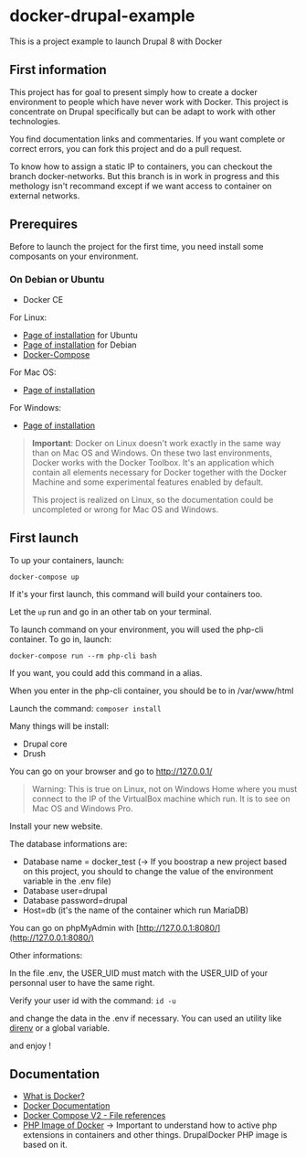 # docker-drupal-example
This is a project example to launch Drupal 8 with Docker

First information
-----------------

This project has for goal to present simply how to create a docker environment to people which have never work with
Docker. This project is concentrate on Drupal specifically but can be adapt to work with other technologies.

You find documentation links and commentaries. If you want complete or correct errors, you can fork this project and do
a pull request.

To know how to assign a static IP to containers, you can checkout the branch docker-networks. But this branch is in
work in progress and this methology isn't recommand except if we want access to container on external networks.

Prerequires
-----------
Before to launch the project for the first time, you need install some composants on your environment.

### On Debian or Ubuntu

* Docker CE

For Linux:
* [Page of installation](https://docs.docker.com/engine/installation/linux/ubuntu/#install-using-the-repository) for Ubuntu
* [Page of installation](https://docs.docker.com/engine/installation/linux/debian/) for Debian
* [Docker-Compose](https://docs.docker.com/compose/install/)

For Mac OS:
* [Page of installation](https://docs.docker.com/docker-for-mac/install/)
 
For Windows:
* [Page of installation](https://docs.docker.com/docker-for-windows/install/#download-docker-for-windows)

> **Important**: Docker on Linux doesn't work exactly in the same way than on Mac OS and Windows. On these two last
> environments, Docker works with the Docker Toolbox. It's an application which contain all elements necessary for Docker
> together with the Docker Machine and some experimental features enabled by default.
>
> This project is realized on Linux, so the documentation could be uncompleted or wrong for Mac OS and Windows.

First launch
------------

To up your containers, launch:

```docker-compose up```

If it's your first launch, this command will build your containers too.

Let the `up` run and go in an other tab on your terminal.

To launch command on your environment, you will used the php-cli container. To go in, launch:

`docker-compose run --rm php-cli bash`

If you want, you could add this command in a alias.

When you enter in the php-cli container, you should be to in /var/www/html

Launch the command:
`composer install`

Many things will be install:

* Drupal core
* Drush

You can go on your browser and go to http://127.0.0.1/

> Warning: This is true on Linux, not on Windows Home where you must connect to the IP of the VirtualBox machine which run. It is to see on Mac OS and Windows Pro.

Install your new website.

The database informations are:

* Database name = docker_test (-> If you boostrap a new project based on this project, you should to change the value of the environment variable in the .env file)
* Database user=drupal
* Database password=drupal
* Host=db (it's the name of the container which run MariaDB)

You can go on phpMyAdmin with [http://127.0.0.1:8080/](http://127.0.0.1:8080/)

Other informations:

In the file .env, the USER_UID must match with the USER_UID of your personnal user to have the same right.

Verify your user id with the command:
`id -u`

and change the data in the .env if necessary. You can used an utility like [direnv](https://direnv.net/) or a global variable.

and enjoy !

Documentation
-------------

* [What is Docker?](https://www.docker.com/what-docker)
* [Docker Documentation](https://docs.docker.com/)
* [Docker Compose V2 - File references](https://docs.docker.com/compose/compose-file/compose-file-v2/)
* [PHP Image of Docker](https://hub.docker.com/_/php/) -> Important to understand how to active php extensions in containers and other things. DrupalDocker PHP image is based on it.